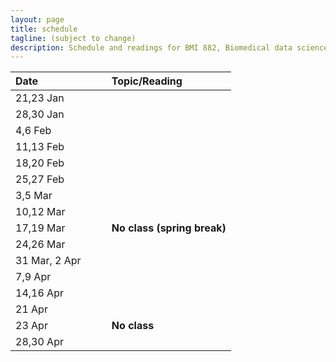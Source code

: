 ```yaml
---
layout: page
title: schedule
tagline: (subject to change)
description: Schedule and readings for BMI 882, Biomedical data science scholarly literature
---
```


| Date    | &nbsp;&nbsp;&nbsp;&nbsp;   | Topic/Reading  |
| :------ | -- | :----- |
| 21,23 Jan   |    |
| 28,30 Jan   |    |
| 4,6 Feb     |    |
| 11,13 Feb   |    |
| 18,20 Feb   |    |
| 25,27 Feb   |    |
| 3,5 Mar     |    |
| 10,12 Mar   |    |
| 17,19 Mar   |    | **No class (spring break)** |
| 24,26 Mar   |    |
| 31 Mar, 2 Apr |    |
| 7,9 Apr     |    |
| 14,16 Apr   |    |
| 21 Apr      |    |
| 23 Apr      |    | **No class**
| 28,30 Apr   |    |
